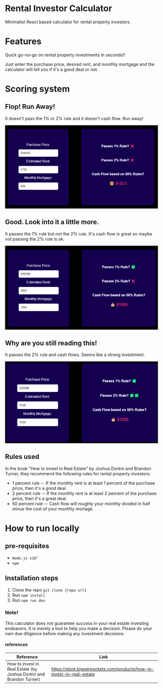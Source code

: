 # Rental Investor Calculator

Minimalist React based calculator for rental property investors.

# Features
Quick go-no-go on rental property investments in seconds!!

Just enter the purchase price, desired rent, and monthly mortgage and the calculator will tell you if it's a good deal or not.

# Scoring system

## Flop! Run Away!
It doesn't pass the 1% or 2% rule and it doesn't cash flow. Run away!
<!-- image -->
![No Go](./public/no-go.png)


## Good. Look into it a little more.
It passes the 1% rule but not the 2% rule. It's cash flow is great so maybe not passing the 2% rule is ok.
<!-- image --> 
![Go](./public/good.png)

## Why are you still reading this! 
It passes the 2% rule and cash flows. Seems like a strong investment.
<!-- image --> 
![Go](./public/great.png)


## Rules used
In the book "How to invest in Real Estate" by Joshua Dorkin and Brandon Turner, they recommend the following rules for rental property investors:
- 1 percent rule
-- If the monthly rent is at least 1 percent of the purchase price, then it's a good deal.
- 2 percent rule
-- If the monthly rent is at least 2 percent of the purchase price, then it's a great deal.
- 50 percent rule
-- Cash flow will roughly your monthly divided in half minus the cost of your monthly mortage.

# How to run locally

## pre-requisites
- `Node.js v16^`
- `npm`

## Installation steps
1. Clone the repo `git clone {repo url}`
2. Run `npm install`
3. Run `npm run dev`

### Note!
This calculator does not guarantee success in your real estate investing endeavors. It is merely a tool to help you make a decision. Please do your own due diligence before making any investment decisions.

#### references
<!-- table of references -->
| Reference | Link |
| --------- | ---- |
| How to invest in Real Estate (by Joshua Dorkin and Brandon Turner) | https://store.biggerpockets.com/products/how-to-invest-in-real-estate |